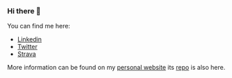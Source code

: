 ### Hi there 👋

You can find me here:

- [Linkedin](https://www.linkedin.com/in/paulandrewbennett/)
- [Twitter](https://twitter.com/mrpbennett)
- [Strava](https://www.strava.com/athletes/866413)

More information can be found on my [personal website](https://mrpbennett.com) its [repo](https://github.com/mrpbennett/personal_site_2022) is also here.
